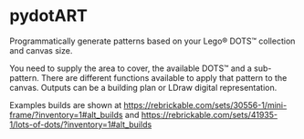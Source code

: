 # pydotART
Programmatically generate patterns based on your Lego® DOTS™ collection and canvas size.

You need to supply the area to cover, the available DOTS™ and a sub-pattern.
There are different functions available to apply that pattern to the canvas.
Outputs can be a building plan or LDraw digital representation.

Examples builds are shown at 
https://rebrickable.com/sets/30556-1/mini-frame/?inventory=1#alt_builds and https://rebrickable.com/sets/41935-1/lots-of-dots/?inventory=1#alt_builds
